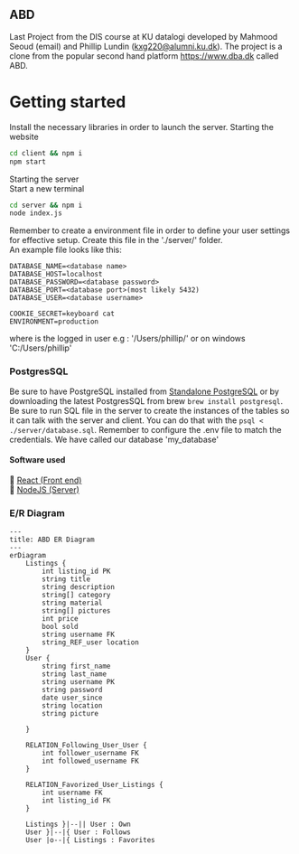 ## ABD
Last Project from the DIS course at KU datalogi developed by Mahmood Seoud (email) and Phillip Lundin (kxg220@alumni.ku.dk). The project is a clone from the popular second hand platform https://www.dba.dk called ABD.


# Getting started
Install the necessary libraries in order to launch the server.
Starting the website 
```bash
cd client && npm i
npm start
```

Starting the server \
Start a new terminal
```bash
cd server && npm i
node index.js
```

Remember to create a environment file in order to define your user settings
for effective setup. Create this file in the './server/' folder. \
An example file looks like this:
```
DATABASE_NAME=<database name>
DATABASE_HOST=localhost
DATABASE_PASSWORD=<database password>
DATABASE_PORT=<database port>(most likely 5432)
DATABASE_USER=<database username>

COOKIE_SECRET=keyboard cat
ENVIRONMENT=production
```
where <username> is the logged in user e.g : '/Users/phillip/' or on windows 'C:/Users/phillip'

### PostgresSQL
Be sure to have PostgreSQL installed from [Standalone PostgreSQL](https://www.postgresql.org/download/) or by downloading the latest PostgresSQL from brew `brew install postgresql`. \
Be sure to run SQL file in the server to create the instances of the tables so it can talk with the server and client. You can do that with the `psql < ./server/database.sql`. Remember to configure the .env file to match the credentials. We have called our database 'my_database'

#### Software used
:page_facing_up: [React (Front end)]() \
:page_facing_up: [NodeJS (Server)]()

### E/R Diagram
```mermaid
---
title: ABD ER Diagram
---
erDiagram
	Listings {
		int listing_id PK
		string title
		string description
		string[] category
		string material
		string[] pictures
		int price
		bool sold
		string username FK
		string_REF_user location 
	}
	User {
		string first_name
		string last_name
		string username PK
		string password 
		date user_since
		string location
		string picture

	}

	RELATION_Following_User_User {
		int follower_username FK
		int followed_username FK
	}

	RELATION_Favorized_User_Listings {
		int username FK
		int listing_id FK
	}

	Listings }|--|| User : Own
	User }|--|{ User : Follows
	User |o--|{ Listings : Favorites
```
